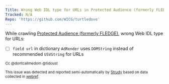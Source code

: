 ```yaml
---
Title: Wrong Web IDL type for URLs in Protected Audience (formerly FLEDGE)
Tracked: N/A
Repo: 'https://github.com/WICG/turtledove'
---
```


While crawling [Protected Audience (formerly FLEDGE)](https://wicg.github.io/turtledove/), wrong Web IDL type for URLs:
* [ ] `field url` in dictionary `AdRender` uses `DOMString` instead of recommended `USVString` for URLs

<sub>Cc @dontcallmedom @tidoust</sub>

<sub>This issue was detected and reported semi-automatically by [Strudy](https://github.com/w3c/strudy/) based on data collected in [webref](https://github.com/w3c/webref/).</sub>
